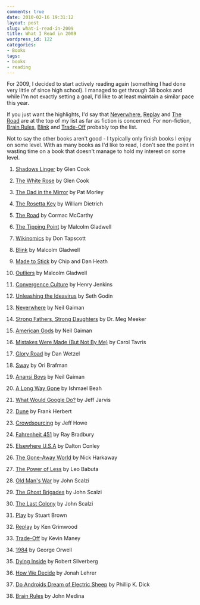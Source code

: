 ```yaml
---
comments: true
date: 2010-02-16 19:31:12
layout: post
slug: what-i-read-in-2009
title: What I Read in 2009
wordpress_id: 122
categories:
- Books
tags:
- books
- reading
---
```


For 2009, I decided to start actively reading again (something I had done very little of since high school). I managed to get through 38 books and while I'm not exactly setting a goal, I'd like to at least maintain a similar pace this year.

If you just want the highlights, I'd say that [Neverwhere](http://www.amazon.com/gp/product/0060557818?ie=UTF8&tag=timkadcom-20&linkCode=as2&camp=1789&creative=390957&creativeASIN=0060557818), [Replay](http://www.amazon.com/gp/product/068816112X?ie=UTF8&tag=timkadcom-20&linkCode=as2&camp=1789&creative=390957&creativeASIN=068816112X) and [The Road](http://www.amazon.com/gp/product/0307476308?ie=UTF8&tag=timkadcom-20&linkCode=as2&camp=1789&creative=390957&creativeASIN=0307476308) are at the top of my list as far as fiction is concerned. For non-fiction, [Brain Rules](http://www.amazon.com/gp/product/0979777747?ie=UTF8&tag=timkadcom-20&linkCode=as2&camp=1789&creative=390957&creativeASIN=0979777747), [Blink](http://www.amazon.com/gp/product/0316010669?ie=UTF8&tag=timkadcom-20&linkCode=as2&camp=1789&creative=390957&creativeASIN=0316010669) and [Trade-Off](http://www.amazon.com/gp/product/038552594X?ie=UTF8&tag=timkadcom-20&linkCode=as2&camp=1789&creative=390957&creativeASIN=038552594X) probably top the list.

Not to say the other books aren't good - I typically only finish books I enjoy on some level. With as many books as I'd like to read, I don't see the point in wasting time on a book that doesn't manage to hold my interest on some level.



	
  1. [Shadows Linger](http://www.amazon.com/gp/product/0812508424?ie=UTF8&tag=timkadcom-20&linkCode=as2&camp=1789&creative=390957&creativeASIN=0812508424) by Glen Cook

	
  2. [The White Rose](http://www.amazon.com/gp/product/0812508440?ie=UTF8&tag=timkadcom-20&linkCode=as2&camp=1789&creative=390957&creativeASIN=0812508440) by Glen Cook

	
  3. [The Dad in the Mirror](http://www.amazon.com/gp/product/0310250730?ie=UTF8&tag=timkadcom-20&linkCode=as2&camp=1789&creative=390957&creativeASIN=0310250730) by Pat Morley

	
  4. [The Rosetta Key](http://www.amazon.com/gp/product/0061239569?ie=UTF8&tag=timkadcom-20&linkCode=as2&camp=1789&creative=390957&creativeASIN=0061239569) by William Dietrich

	
  5. [The Road](http://www.amazon.com/gp/product/0307476308?ie=UTF8&tag=timkadcom-20&linkCode=as2&camp=1789&creative=390957&creativeASIN=0307476308) by Cormac McCarthy

	
  6. [The Tipping Point](http://www.amazon.com/gp/product/0316346624?ie=UTF8&tag=timkadcom-20&linkCode=as2&camp=1789&creative=390957&creativeASIN=0316346624) by Malcolm Gladwell

	
  7. [Wikinomics](http://www.amazon.com/gp/product/B001UE7DC8?ie=UTF8&tag=timkadcom-20&linkCode=as2&camp=1789&creative=390957&creativeASIN=B001UE7DC8) by Don Tapscott

	
  8. [Blink](http://www.amazon.com/gp/product/0316010669?ie=UTF8&tag=timkadcom-20&linkCode=as2&camp=1789&creative=390957&creativeASIN=0316010669) by Malcolm Gladwell

	
  9. [Made to Stick](http://www.amazon.com/gp/product/1400064287?ie=UTF8&tag=timkadcom-20&linkCode=as2&camp=1789&creative=390957&creativeASIN=1400064287) by Chip and Dan Heath

	
  10. [Outliers](http://www.amazon.com/gp/product/0316017922?ie=UTF8&tag=timkadcom-20&linkCode=as2&camp=1789&creative=390957&creativeASIN=0316017922) by Malcolm Gladwell

	
  11. [Convergence Culture](http://www.amazon.com/gp/product/0814742955?ie=UTF8&tag=timkadcom-20&linkCode=as2&camp=1789&creative=390957&creativeASIN=0814742955) by Henry Jenkins

	
  12. [Unleashing the Ideavirus](http://www.amazon.com/gp/product/0786887176?ie=UTF8&tag=timkadcom-20&linkCode=as2&camp=1789&creative=390957&creativeASIN=0786887176) by Seth Godin

	
  13. [Neverwhere](http://www.amazon.com/gp/product/0060557818?ie=UTF8&tag=timkadcom-20&linkCode=as2&camp=1789&creative=390957&creativeASIN=0060557818) by Neil Gaiman

	
  14. [Strong Fathers, Strong Daughters](http://www.amazon.com/gp/product/0345499395?ie=UTF8&tag=timkadcom-20&linkCode=as2&camp=1789&creative=390957&creativeASIN=0345499395) by Dr. Meg Meeker

	
  15. [American Gods](http://www.amazon.com/gp/product/0060558121?ie=UTF8&tag=timkadcom-20&linkCode=as2&camp=1789&creative=390957&creativeASIN=0060558121) by Neil Gaiman

	
  16. [Mistakes Were Made (But Not By Me)](http://www.amazon.com/gp/product/0156033909?ie=UTF8&tag=timkadcom-20&linkCode=as2&camp=1789&creative=390957&creativeASIN=0156033909) by Carol Tavris

	
  17. [Glory Road](http://www.amazon.com/gp/product/1401307914?ie=UTF8&tag=timkadcom-20&linkCode=as2&camp=1789&creative=390957&creativeASIN=1401307914) by Dan Wetzel

	
  18. [Sway](http://www.amazon.com/gp/product/0385530609?ie=UTF8&tag=timkadcom-20&linkCode=as2&camp=1789&creative=390957&creativeASIN=0385530609) by Ori Brafman

	
  19. [Anansi Boys](http://www.amazon.com/gp/product/0060515198?ie=UTF8&tag=timkadcom-20&linkCode=as2&camp=1789&creative=390957&creativeASIN=0060515198) by Neil Gaiman

	
  20. [A Long Way Gone](http://www.amazon.com/gp/product/0374531269?ie=UTF8&tag=timkadcom-20&linkCode=as2&camp=1789&creative=390957&creativeASIN=0374531269) by Ishmael Beah

	
  21. [What Would Google Do?](http://www.amazon.com/gp/product/0061709719?ie=UTF8&tag=timkadcom-20&linkCode=as2&camp=1789&creative=390957&creativeASIN=0061709719) by Jeff Jarvis

	
  22. [Dune](http://www.amazon.com/gp/product/0441013597?ie=UTF8&tag=timkadcom-20&linkCode=as2&camp=1789&creative=390957&creativeASIN=0441013597) by Frank Herbert

	
  23. [Crowdsourcing](http://www.amazon.com/gp/product/0307396215?ie=UTF8&tag=timkadcom-20&linkCode=as2&camp=1789&creative=390957&creativeASIN=0307396215) by Jeff Howe

	
  24. [Fahrenheit 451](http://www.amazon.com/gp/product/0345342968?ie=UTF8&tag=timkadcom-20&linkCode=as2&camp=1789&creative=390957&creativeASIN=0345342968) by Ray Bradbury

	
  25. [Elsewhere U.S.A](http://www.amazon.com/gp/product/0375422900?ie=UTF8&tag=timkadcom-20&linkCode=as2&camp=1789&creative=390957&creativeASIN=0375422900) by Dalton Conley

	
  26. [The Gone-Away World](http://www.amazon.com/gp/product/0307389073?ie=UTF8&tag=timkadcom-20&linkCode=as2&camp=1789&creative=390957&creativeASIN=0307389073) by Nick Harkaway

	
  27. [The Power of Less](http://www.amazon.com/gp/product/1401309704?ie=UTF8&tag=timkadcom-20&linkCode=as2&camp=1789&creative=390957&creativeASIN=1401309704) by Leo Babuta

	
  28. [Old Man's War](http://www.amazon.com/gp/product/B002NPCSJG?ie=UTF8&tag=timkadcom-20&linkCode=as2&camp=1789&creative=390957&creativeASIN=B002NPCSJG) by John Scalzi

	
  29. [The Ghost Brigades](http://www.amazon.com/gp/product/0765354063?ie=UTF8&tag=timkadcom-20&linkCode=as2&camp=1789&creative=390957&creativeASIN=0765354063) by John Scalzi

	
  30. [The Last Colony](http://www.amazon.com/gp/product/076535618X?ie=UTF8&tag=timkadcom-20&linkCode=as2&camp=1789&creative=390957&creativeASIN=076535618X) by John Scalzi

	
  31. [Play](http://www.amazon.com/gp/product/B002KAORUM?ie=UTF8&tag=timkadcom-20&linkCode=as2&camp=1789&creative=390957&creativeASIN=B002KAORUM) by Stuart Brown

	
  32. [Replay](http://www.amazon.com/gp/product/068816112X?ie=UTF8&tag=timkadcom-20&linkCode=as2&camp=1789&creative=390957&creativeASIN=068816112X) by Ken Grimwood

	
  33. [Trade-Off](http://www.amazon.com/gp/product/038552594X?ie=UTF8&tag=timkadcom-20&linkCode=as2&camp=1789&creative=390957&creativeASIN=038552594X) by Kevin Maney

	
  34. [1984](http://www.amazon.com/gp/product/0451524934?ie=UTF8&tag=timkadcom-20&linkCode=as2&camp=1789&creative=390957&creativeASIN=0451524934) by George Orwell

	
  35. [Dying Inside](http://www.amazon.com/gp/product/0765322307?ie=UTF8&tag=timkadcom-20&linkCode=as2&camp=1789&creative=390957&creativeASIN=0765322307) by Robert Silverberg

	
  36. [How We Decide](http://www.amazon.com/gp/product/0547247990?ie=UTF8&tag=timkadcom-20&linkCode=as2&camp=1789&creative=390957&creativeASIN=0547247990) by Jonah Lehrer

	
  37. [Do Androids Dream of Electric Sheep](http://www.amazon.com/gp/product/0345404475?ie=UTF8&tag=timkadcom-20&linkCode=as2&camp=1789&creative=390957&creativeASIN=0345404475) by Phillip K. Dick

	
  38. [Brain Rules](http://www.amazon.com/gp/product/0979777747?ie=UTF8&tag=timkadcom-20&linkCode=as2&camp=1789&creative=390957&creativeASIN=0979777747) by John Medina


